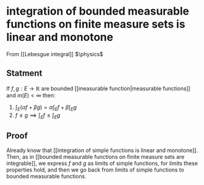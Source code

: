 # integration of bounded measurable functions on finite measure sets is linear and monotone
From [[Lebesgue integral]]
$\physics$
## Statment
If $f, g: E \to \mathbb{R}$ are bounded [[measurable function|measurable functions]] and $m(E) < \infty$ then:
1. $\int_{E} (\alpha f + \beta g) = \alpha \int_{E} f + \beta \int_{E} g$
2. $f \leq g \implies \int_{E} f \leq \int_{E} g$

## Proof
Already know that [[integration of simple functions is linear and monotone]]. Then, as in [[bounded measurable functions on finite measure sets are integrable]], we express $f$ and $g$ as limits of simple functions, for limits these properties hold, and then we go back from limits of simple functions to bounded measurable functions.